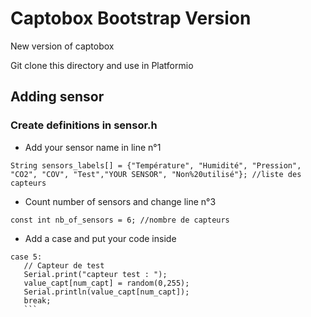 # Captobox Bootstrap Version
New version of captobox

Git clone this directory and use in Platformio

## Adding sensor
### Create definitions in sensor.h
- Add your sensor name in line n°1

``` String sensors_labels[] = {"Température", "Humidité", "Pression", "CO2", "COV", "Test","YOUR SENSOR", "Non%20utilisé"}; //liste des capteurs ```

- Count number of sensors and change line n°3

``` const int nb_of_sensors = 6; //nombre de capteurs ``` 

- Add a case and put your code inside

 ```
 case 5: 
    // Capteur de test
    Serial.print("capteur test : ");
    value_capt[num_capt] = random(0,255);
    Serial.println(value_capt[num_capt]);
    break;
    ``` 
